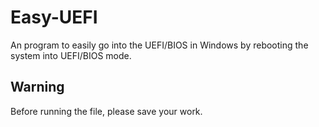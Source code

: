 # Easy-UEFI
An program to easily go into the UEFI/BIOS in Windows by rebooting the system into UEFI/BIOS mode.
## Warning
Before running the file, please save your work.
